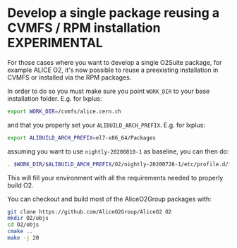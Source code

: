 # Develop a **single** package reusing a CVMFS / RPM installation **EXPERIMENTAL**

For those cases where you want to develop a single O2Suite package, for example ALICE O2, it's now possible to reuse a preexisting installation in CVMFS or
installed via the RPM packages. 

In order to do so you must make sure you point `WORK_DIR` to your base installation folder. E.g. for lxplus:

```bash
export WORK_DIR=/cvmfs/alice.cern.ch
```

and that you properly set your `ALIBUILD_ARCH_PREFIX`. E.g. for lxplus:

```bash
export ALIBUILD_ARCH_PREFIX=el7-x86_64/Packages
```

assuming you want to use `nightly-20200810-1` as baseline, you can then do:

```bash
. $WORK_DIR/$ALIBUILD_ARCH_PREFIX/O2/nightly-20200728-1/etc/profile.d/init.sh
```

This will fill your environment with all the requirements needed to properly build O2.

You can checkout and build most of the AliceO2Group packages with:

```bash
git clone https://github.com/AliceO2Group/AliceO2 O2
mkdir O2/objs
cd O2/objs
cmake ..
make -j 20
```
